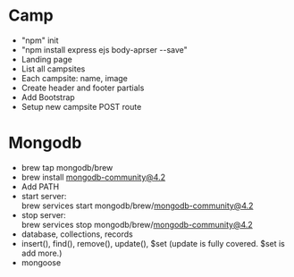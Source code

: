 # Camp
- "npm" init
- "npm install express ejs body-aprser --save"
- Landing page  
- List all campsites  
- Each campsite: name, image
- Create header and footer partials
- Add Bootstrap
- Setup new campsite POST route

# Mongodb 
- brew tap mongodb/brew   
- brew install mongodb-community@4.2  
- Add PATH  
- start server:  
brew services start mongodb/brew/mongodb-community@4.2  
- stop server:  
brew services stop mongodb/brew/mongodb-community@4.2  
- database, collections, records  
- insert(), find(), remove(), update(), $set  (update is fully covered. $set is add more.)
- mongoose